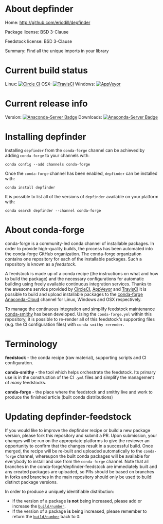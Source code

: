 About depfinder
===============

Home: http://github.com/ericdill/depfinder

Package license: BSD 3-Clause

Feedstock license: BSD 3-Clause

Summary: Find all the unique imports in your library



Current build status
====================

Linux: [![Circle CI](https://circleci.com/gh/conda-forge/depfinder-feedstock.svg?style=shield)](https://circleci.com/gh/conda-forge/depfinder-feedstock)
OSX: [![TravisCI](https://travis-ci.org/conda-forge/depfinder-feedstock.svg?branch=master)](https://travis-ci.org/conda-forge/depfinder-feedstock)
Windows: [![AppVeyor](https://ci.appveyor.com/api/projects/status/github/conda-forge/depfinder-feedstock?svg=True)](https://ci.appveyor.com/project/conda-forge/depfinder-feedstock/branch/master)

Current release info
====================
Version: [![Anaconda-Server Badge](https://anaconda.org/conda-forge/depfinder/badges/version.svg)](https://anaconda.org/conda-forge/depfinder)
Downloads: [![Anaconda-Server Badge](https://anaconda.org/conda-forge/depfinder/badges/downloads.svg)](https://anaconda.org/conda-forge/depfinder)

Installing depfinder
====================

Installing `depfinder` from the `conda-forge` channel can be achieved by adding `conda-forge` to your channels with:

```
conda config --add channels conda-forge
```

Once the `conda-forge` channel has been enabled, `depfinder` can be installed with:

```
conda install depfinder
```

It is possible to list all of the versions of `depfinder` available on your platform with:

```
conda search depfinder --channel conda-forge
```


About conda-forge
=================

conda-forge is a community-led conda channel of installable packages.
In order to provide high-quality builds, the process has been automated into the
conda-forge GitHub organization. The conda-forge organization contains one repository
for each of the installable packages. Such a repository is known as a *feedstock*.

A feedstock is made up of a conda recipe (the instructions on what and how to build
the package) and the necessary configurations for automatic building using freely
available continuous integration services. Thanks to the awesome service provided by
[CircleCI](https://circleci.com/), [AppVeyor](http://www.appveyor.com/)
and [TravisCI](https://travis-ci.org/) it is possible to build and upload installable
packages to the [conda-forge](https://anaconda.org/conda-forge)
[Anaconda-Cloud](http://docs.anaconda.org/) channel for Linux, Windows and OSX respectively.

To manage the continuous integration and simplify feedstock maintenance
[conda-smithy](http://github.com/conda-forge/conda-smithy) has been developed.
Using the ``conda-forge.yml`` within this repository, it is possible to re-render all of
this feedstock's supporting files (e.g. the CI configuration files) with ``conda smithy rerender``.


Terminology
===========

**feedstock** - the conda recipe (raw material), supporting scripts and CI configuration.

**conda-smithy** - the tool which helps orchestrate the feedstock.
                   Its primary use is in the construction of the CI ``.yml`` files
                   and simplify the management of *many* feedstocks.

**conda-forge** - the place where the feedstock and smithy live and work to
                  produce the finished article (built conda distributions)


Updating depfinder-feedstock
============================

If you would like to improve the depfinder recipe or build a new
package version, please fork this repository and submit a PR. Upon submission,
your changes will be run on the appropriate platforms to give the reviewer an
opportunity to confirm that the changes result in a successful build. Once
merged, the recipe will be re-built and uploaded automatically to the
`conda-forge` channel, whereupon the built conda packages will be available for
everybody to install and use from the `conda-forge` channel.
Note that all branches in the conda-forge/depfinder-feedstock are
immediately built and any created packages are uploaded, so PRs should be based
on branches in forks and branches in the main repository should only be used to
build distinct package versions.

In order to produce a uniquely identifiable distribution:
 * If the version of a package **is not** being increased, please add or increase
   the [``build/number``](http://conda.pydata.org/docs/building/meta-yaml.html#build-number-and-string).
 * If the version of a package **is** being increased, please remember to return
   the [``build/number``](http://conda.pydata.org/docs/building/meta-yaml.html#build-number-and-string)
   back to 0.

